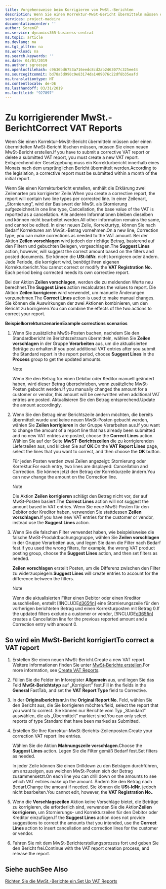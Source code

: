 ```yaml
---
title: Vorgehensweise beim Korrigieren von MwSt.-Berichten
description: Wenn Sie einen Korrektur-MwSt-Bericht übermitteln müssen oder einen übermittelten MwSt-Bericht löschen müssen, müssen Sie einen neuen MwSt-Bericht erstellen. Entsprechend der Gesetzgebung muss ein Korrekturbericht innerhalb eines Monats nach dem ursprünglichen Bericht übermittelt werden.
services: project-madeira
documentationcenter: ''
author: SorenGP
ms.service: dynamics365-business-central
ms.topic: article
ms.devlang: na
ms.tgt_pltfrm: na
ms.workload: na
ms.search.keywords: ''
ms.date: 04/01/2019
ms.author: sgroespe
ms.openlocfilehash: c9636bd6753a716eedc8cd2ab2463077c325ee44
ms.sourcegitcommit: bd78a5d990c9e83174da1409076c22df8b35eafd
ms.translationtype: HT
ms.contentlocale: de-DE
ms.lasthandoff: 03/31/2019
ms.locfileid: "927897"
---
```

# <a name="correct-vat-reports"></a><span data-ttu-id="84c28-104">Zu korrigierender MwSt.-Bericht</span><span class="sxs-lookup"><span data-stu-id="84c28-104">Correct VAT Reports</span></span>
<span data-ttu-id="84c28-105">Wenn Sie einen Korrektur-MwSt-Bericht übermitteln müssen oder einen übermittelten MwSt-Bericht löschen müssen, müssen Sie einen neuen MwSt-Bericht erstellen.</span><span class="sxs-lookup"><span data-stu-id="84c28-105">If you have to submit a corrective VAT report or delete a submitted VAT report, you must create a new VAT report.</span></span> <span data-ttu-id="84c28-106">Entsprechend der Gesetzgebung muss ein Korrekturbericht innerhalb eines Monats nach dem ursprünglichen Bericht übermittelt werden.</span><span class="sxs-lookup"><span data-stu-id="84c28-106">According to the legislation, a corrective report must be submitted within a month of the initial report.</span></span>  

<span data-ttu-id="84c28-107">Wenn Sie einen Korrekturbericht erstellen, enthält die Erklärung zwei Zeilenarten pro korrigierter Zeile.</span><span class="sxs-lookup"><span data-stu-id="84c28-107">When you create a corrective report, the report will contain two line types per corrected line.</span></span> <span data-ttu-id="84c28-108">In einer Zeilenart, „Stornierung”, wird der Basiswert der MwSt. als Stornierung aufgezeichnet.</span><span class="sxs-lookup"><span data-stu-id="84c28-108">In one line type, Cancellation, the base value of the VAT is reported as a cancellation.</span></span> <span data-ttu-id="84c28-109">Alle anderen Informationen bleiben dieselben und können nicht bearbeitet werden.</span><span class="sxs-lookup"><span data-stu-id="84c28-109">All other information remains the same, and cannot be edited.</span></span> <span data-ttu-id="84c28-110">In einer neuen Zeile, Korrekturtyp, können Sie nach Bedarf Korrekturen am MwSt.-Betrag vornehmen.</span><span class="sxs-lookup"><span data-stu-id="84c28-110">On a new line, Correction type, you can make corrections as needed to the VAT amount.</span></span> <span data-ttu-id="84c28-111">Bei der Aktion **Zeilen vorschlagen** wird jedoch der richtige Betrag, basierend auf den Filtern und gebuchten Belegen, vorgeschlagen.</span><span class="sxs-lookup"><span data-stu-id="84c28-111">The **Suggest Lines** action, however, will suggest the correct amount based on the filters and posted documents.</span></span> <span data-ttu-id="84c28-112">Sie können die **USt-IdNr.** nicht korrigieren oder ändern. Jede Periode, die korrigiert wird, benötigt ihren eigenen Korrekturbericht.</span><span class="sxs-lookup"><span data-stu-id="84c28-112">You cannot correct or modify the **VAT Registration No.** Each period being corrected needs its own corrective report.</span></span>  

<span data-ttu-id="84c28-113">Bei der Aktion **Zeilen vorschlagen**, werden die zu meldenden Werte neu berechnet.</span><span class="sxs-lookup"><span data-stu-id="84c28-113">The **Suggest Lines** action recalculates the values to report.</span></span> <span data-ttu-id="84c28-114">Die Aktion **Zeilen korrigieren** wird verwendet, um manuelle Änderungen vorzunehmen.</span><span class="sxs-lookup"><span data-stu-id="84c28-114">The **Correct Lines** action is used to make manual changes.</span></span> <span data-ttu-id="84c28-115">Sie können die Auswirkungen der zwei Aktionen kombinieren, um den Bericht zu korrigieren.</span><span class="sxs-lookup"><span data-stu-id="84c28-115">You can combine the effects of the two actions to correct your report.</span></span>  

<span data-ttu-id="84c28-116">**Beispielkorrekturszenarien**</span><span class="sxs-lookup"><span data-stu-id="84c28-116">**Example corrections scenarios**</span></span>  

1.  <span data-ttu-id="84c28-117">Wenn Sie zusätzliche MwSt-Posten buchen, nachdem Sie den Standardbericht im Berichtszeitraum übermitteln, wählen Sie **Zeilen vorschlagen** in der Gruppe **Verarbeiten** aus, um die aktualisierten Beträge zu erhalten.</span><span class="sxs-lookup"><span data-stu-id="84c28-117">If you post additional VAT entries after you submit the Standard report in the report period, choose **Suggest Lines** in the **Process** group to get the updated amounts.</span></span>  

    > [!NOTE]  
    >  <span data-ttu-id="84c28-118">Wenn Sie den Betrag für einen Debitor oder Keditor manuell geändert haben, wird dieser Betrag überschrieben, wenn zusätzliche MwSt-Posten gebucht werden.</span><span class="sxs-lookup"><span data-stu-id="84c28-118">If you manually changed the amount for a customer or vendor, this amount will be overwritten when additional VAT entries are posted.</span></span> <span data-ttu-id="84c28-119">Aktualisieren Sie den Betrag entsprechend.</span><span class="sxs-lookup"><span data-stu-id="84c28-119">Update the amount accordingly.</span></span>  

2.  <span data-ttu-id="84c28-120">Wenn Sie den Betrag einer Berichtszeile ändern möchten, die bereits übermittelt wurde und keine neuen MwSt-Posten gebucht werden, wählen Sie **Zeilen korrigieren** in der Gruppe Verarbeiten aus.</span><span class="sxs-lookup"><span data-stu-id="84c28-120">If you want to change the amount of a report line that has already been submitted and no new VAT entries are posted, choose the  **Correct Lines** action.</span></span> <span data-ttu-id="84c28-121">Wählen Sie auf der Seite **MwST-Berichtszeilen** die zu korrigierenden Lieferzeilen aus, und klicken Sie auf **OK**.</span><span class="sxs-lookup"><span data-stu-id="84c28-121">On the **VAT Report Lines** page, select the lines that you want to correct, and then choose the **OK** button.</span></span>  

    <span data-ttu-id="84c28-122">Für jeden Posten werden zwei Zeilen angezeigt: Stornierung oder Korrektur.</span><span class="sxs-lookup"><span data-stu-id="84c28-122">For each entry, two lines are displayed: Cancellation and Correction.</span></span> <span data-ttu-id="84c28-123">Sie können jetzt den Betrag der Korrekturzeile ändern.</span><span class="sxs-lookup"><span data-stu-id="84c28-123">You can now change the amount on the Correction line.</span></span>  

    > [!NOTE]  
    >  <span data-ttu-id="84c28-124">Die Aktion **Zeilen korrigieren** schlägt den Betrag nicht vor, der auf MwSt-Posten basiert.</span><span class="sxs-lookup"><span data-stu-id="84c28-124">The **Correct Lines** action will not suggest the amount based in VAT entries.</span></span> <span data-ttu-id="84c28-125">Wenn Sie neue MwSt-Posten für den Debitor oder Kreditor haben, verwenden Sie stattdessen **Zeilen vorschlagen**.</span><span class="sxs-lookup"><span data-stu-id="84c28-125">If you have new VAT entries for the customer or vendor, instead use the **Suggest Lines** action.</span></span>  

3.  <span data-ttu-id="84c28-126">Wenn Sie die falschen Filter verwendet haben, wie beispielsweise die falsche MwSt-Produktbuchungsgruppe, wählen Sie **Zeilen vorschlagen** in der Gruppe Verarbeiten aus, und legen Sie dann die Filter nach Bedarf fest.</span><span class="sxs-lookup"><span data-stu-id="84c28-126">If you used the wrong filters, for example, the wrong VAT product posting group, choose the **Suggest Lines** action, and then set filters as needed.</span></span>  

    <span data-ttu-id="84c28-127">**Zeilen vorschlagen** erstellt Posten, um die Differenz zwischen den Filter zu widerzuspiegeln.</span><span class="sxs-lookup"><span data-stu-id="84c28-127">**Suggest Lines** will create entries to account for the difference between the filters.</span></span>  

    > [!NOTE]  
    >  <span data-ttu-id="84c28-128">Wenn die aktualisierten Filter einen Debitor oder einen Kreditor ausschließen, erstellt [!INCLUDE[d365fin](../../includes/d365fin_md.md)] eine Stornierungszeile für den vorherigen berichteten Betrag und einen Korrekturposten mit Betrag 0.</span><span class="sxs-lookup"><span data-stu-id="84c28-128">If the updated filters exclude a customer or vendor, [!INCLUDE[d365fin](../../includes/d365fin_md.md)] creates a Cancellation line for the previous reported amount and a Correction entry with amount 0.</span></span>

## <a name="to-correct-a-vat-report"></a><span data-ttu-id="84c28-129">So wird ein MwSt-Bericht korrigiert</span><span class="sxs-lookup"><span data-stu-id="84c28-129">To correct a VAT report</span></span>  

1.  <span data-ttu-id="84c28-130">Erstellen Sie einen neuen MwSt-Bericht.</span><span class="sxs-lookup"><span data-stu-id="84c28-130">Create a new VAT report.</span></span> <span data-ttu-id="84c28-131">Weitere Informationen finden Sie unter [MwSt-Berichte erstellen](how-to-create-vat-reports.md).</span><span class="sxs-lookup"><span data-stu-id="84c28-131">For more information, see [Create VAT Reports](how-to-create-vat-reports.md).</span></span>  
2.  <span data-ttu-id="84c28-132">Füllen Sie die Felder im Inforegister **Allgemein** aus, und legen Sie das Feld **MwSt-Berichtstyp** auf „Korrigiert” fest.</span><span class="sxs-lookup"><span data-stu-id="84c28-132">Fill in the fields in the **General** FastTab, and set the **VAT Report Type** field to Corrective.</span></span>  
3.  <span data-ttu-id="84c28-133">In der **Originalberichtsnr.**</span><span class="sxs-lookup"><span data-stu-id="84c28-133">In the **Original Report No.**</span></span> <span data-ttu-id="84c28-134">Feld, wählen Sie den Bericht aus, die Sie korrigieren möchten.</span><span class="sxs-lookup"><span data-stu-id="84c28-134">field, select the report that you want to correct.</span></span> <span data-ttu-id="84c28-135">Sie können nur Berichte vom Typ „Standard” auswählen, die als „Übermittelt” markiert sind.</span><span class="sxs-lookup"><span data-stu-id="84c28-135">You can only select reports of type Standard that have been marked as Submitted.</span></span>  
4.  <span data-ttu-id="84c28-136">Erstellen Sie Ihre Korrektur-MwSt-Berichts-Zeilenposten.</span><span class="sxs-lookup"><span data-stu-id="84c28-136">Create your correction VAT report line entries.</span></span>  

    <span data-ttu-id="84c28-137">Wählen Sie die Aktion **Mahnungszeile vorschlagen**.</span><span class="sxs-lookup"><span data-stu-id="84c28-137">Choose the **Suggest Lines** action.</span></span> <span data-ttu-id="84c28-138">Legen Sie die Filter gemäß Bedarf fest.</span><span class="sxs-lookup"><span data-stu-id="84c28-138">Set filters as needed.</span></span>  

    <span data-ttu-id="84c28-139">In jeder Zeile können Sie einen Drilldown zu den Beträgen durchführen, um anzuzeigen, aus welchen MwSt-Posten sich der Betrag zusammensetzt.</span><span class="sxs-lookup"><span data-stu-id="84c28-139">On each line you can drill down on the amounts to see which VAT entries make up the amount.</span></span> <span data-ttu-id="84c28-140">Ändern Sie den Betrag nach Bedarf.</span><span class="sxs-lookup"><span data-stu-id="84c28-140">Change the amount if needed.</span></span> <span data-ttu-id="84c28-141">Sie können die **USt-IdNr.** jedoch nicht bearbeiten.</span><span class="sxs-lookup"><span data-stu-id="84c28-141">You cannot edit, however, the **VAT Registration No.**.</span></span>  

5.  <span data-ttu-id="84c28-142">Wenn die **Vorschlagszeilen** Aktion keine Vorschläge bietet, die Beträge zu korrigieren, die erforderlich sind, verwenden Sie die Aktion**Zeilen korrigieren**, um Stornierungs- und Korrekturzeilen für den Debitor oder Kreditor einzufügen.</span><span class="sxs-lookup"><span data-stu-id="84c28-142">If the **Suggest Lines** action does not provide suggestions to correct the amounts that you intended, use the **Correct Lines** action to insert cancellation and correction lines for the customer or vendor.</span></span>  
6.  <span data-ttu-id="84c28-143">Fahren Sie mit dem MwSt-Berichterstellungsprozess fort und geben Sie den Bericht frei.</span><span class="sxs-lookup"><span data-stu-id="84c28-143">Continue with the VAT report creation process, and release the report.</span></span>  

## <a name="see-also"></a><span data-ttu-id="84c28-144">Siehe auch</span><span class="sxs-lookup"><span data-stu-id="84c28-144">See Also</span></span>  
 [<span data-ttu-id="84c28-145">Richten Sie die MwSt.-Berichte ein.</span><span class="sxs-lookup"><span data-stu-id="84c28-145">Set Up VAT Reports</span></span>](how-to-set-up-vat-reports.md)
